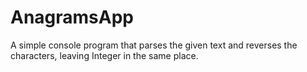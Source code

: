 # AnagramsApp
A simple console program that parses the given text and reverses the characters, leaving Integer in the same place.
